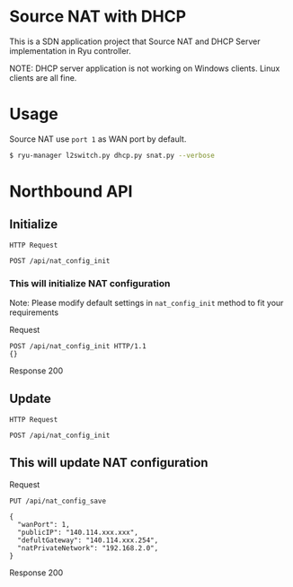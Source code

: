 # Source NAT with DHCP

This is a SDN application project that Source NAT and DHCP Server implementation in Ryu controller.

NOTE: DHCP server application is not working on Windows clients. Linux clients are all fine.

# Usage

Source NAT use `port 1` as WAN port by default.

```bash
$ ryu-manager l2switch.py dhcp.py snat.py --verbose
```

# Northbound API

## Initialize

`HTTP Request`

`POST /api/nat_config_init`


### This will initialize NAT configuration

Note: Please modify default settings in `nat_config_init` method to fit your requirements

Request

```
POST /api/nat_config_init HTTP/1.1
{}
```

Response 200

## Update

`HTTP Request`

`POST /api/nat_config_init`

## This will update NAT configuration

Request

```
PUT /api/nat_config_save

{
  "wanPort": 1,
  "publicIP": "140.114.xxx.xxx",
  "defultGateway": "140.114.xxx.254",
  "natPrivateNetwork": "192.168.2.0",
}
```

Response 200
